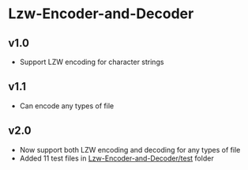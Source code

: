 # Lzw-Encoder-and-Decoder

## v1.0

- Support LZW encoding for character strings

## v1.1

- Can encode any types of file

## v2.0

- Now support both LZW encoding and decoding for any types of file
- Added 11 test files in [Lzw-Encoder-and-Decoder/test](https://github.com/jz8-armohb/Lzw-Encoder-and-Decoder/tree/master/test) folder